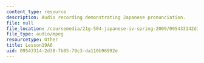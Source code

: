 ```yaml
---
content_type: resource
description: Audio recording demonstrating Japanese pronunciation.
file: null
file_location: /coursemedia/21g-504-japanese-iv-spring-2009/095433142d387b8579c3da110b96992e_Lesson19A6.mp3
file_type: audio/mpeg
resourcetype: Other
title: Lesson19A6
uid: 09543314-2d38-7b85-79c3-da110b96992e
---
```

